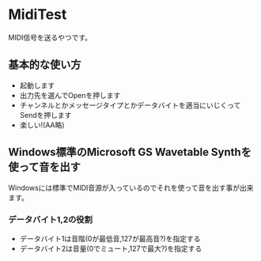 # MidiTest

MIDI信号を送るやつです。

## 基本的な使い方

* 起動します
* 出力先を選んでOpenを押します
* チャンネルとかメッセージタイプとかデータバイトを適当にいじくってSendを押します
* 楽しい!(AA略)

## Windows標準のMicrosoft GS Wavetable Synthを使って音を出す

Windowsには標準でMIDI音源が入っているのでそれを使って音を出す事が出来ます。

### データバイト1,2の役割

* データバイト1は音階(0が最低音,127が最高音?)を指定する
* データバイト2は音量(0でミュート,127で最大?)を指定する
